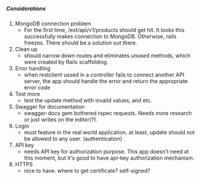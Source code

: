 ##### Considerations

1. MongoDB connection problem
    - For the first time, /ext/api/v1/products should get hit. It looks this successfully
    makes connection to MongoDB. Otherwise, rails freezes. There should be a solution
    out there.
2. Clean up
    - should narrow down routes and eliminates unused methods, which were created by
    Rails scaffolding.
3. Error handling
    - when restclient ussed in a controller fails to connect another API server,
    the app should handle the error and return the appropriate error code
4. Test more
    - test the update method with invalid values, and etc.
5. Swagger for documentation
    - swagger-docs gem bothered rspec requests. Needs more research or just writes on
    the editor(?).
6. Login
    - must feature in the real world application. at least, update should not be allowed
    to any user. (authentication)
7. API key
    - needs API key for authorization purpose. This app doesn't need at this moment,
    but it's good to have api-key authorization mechanism.
8. HTTPS
    - nice to have. where to get certificate? self-signed?
